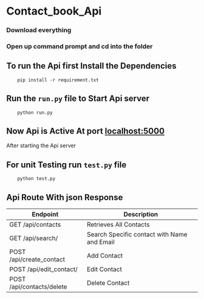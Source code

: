 # Contact_book_Api

 
### Download everything

### Open up command prompt and cd into the folder


## To run the Api first Install the Dependencies 

```
    pip install -r requirement.txt
```

## Run the `run.py` file to Start Api server
```
    python run.py
```

## Now Api is Active At port [localhost:5000](http://localhost:5000/)

After starting the Api server
## For unit Testing run `test.py` file

```
    python test.py
```

## Api Route With json Response


| Endpoint | Description |
| --- | --- |
| GET /api/contacts | Retrieves All Contacts |
| GET /api/search/<search> | Search Specific contact with Name and Email |
| POST /api/create_contact | Add Contact |
| POST /api/edit_contact/<id> | Edit Contact |
| POST /api/contacts/delete | Delete Contact |